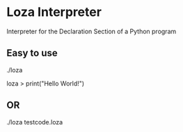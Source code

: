 # Loza Interpreter
Interpreter for the Declaration Section of a Python program

## Easy to use
./loza 

loza > print("Hello World!")

## OR
./loza testcode.loza
